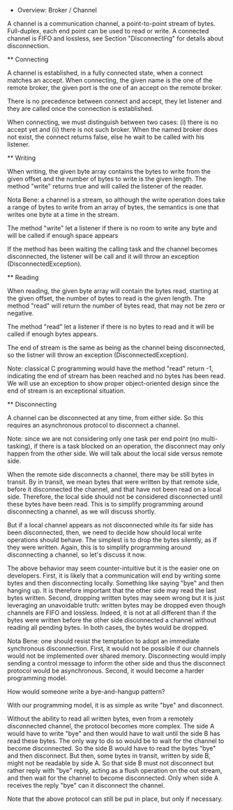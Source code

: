 
* Overview: Broker / Channel

A channel is a communication channel, a point-to-point stream of bytes.
Full-duplex, each end point can be used to read or write.
A connected channel is FIFO and lossless, see Section "Disconnecting"
for details about disconnection.

** Connecting

A channel is established, in a fully connected state, when a connect 
matches an accept. When connecting, the given name is the one of the remote broker, the given port is the one of an accept on the remote broker.

There is no precedence between connect and accept, they let listener and they are called once the connection is established.

When connecting, we must distinguish between two cases:
(i) there is no accept yet and (ii) there is not such broker. 
When the named broker does not exist, the connect returns false, else he wait to be called with his listener.

** Writing

When writing, the given byte array contains the bytes to write from the given offset and the number of bytes to write is the given length.
The method "write" returns true and will called the listener of the reader.

Nota Bene: a channel is a stream, so although the write operation does take a range of bytes to write from an array of bytes, the semantics is one that writes one byte at a time in the stream.

The method "write" let a listener if there is no room to write any byte and will be called if enough space appears

If the method has been waiting the calling task and the channel becomes disconnected, the listener will be call and it will throw an exception (DisconnectedException).

** Reading

When reading, the given byte array will contain the bytes read,
starting at the given offset, the number of bytes to read is the
given length. The method "read" will return the number of bytes read, that may not be zero or negative.

The method "read" let a listener if there is no bytes to read and it will be called if enough bytes appears.

The end of stream is the same as being as the channel being disconnected, so the listner will throw an exception (DisconnectedException). 

Note: classical C programming would have the method "read" return -1, 
indicating the end of stream has been reached and no bytes has been read. 
We will use an exception to show proper object-oriented design since 
the end of stream is an exceptional situation. 

** Disconnecting

A channel can be disconnected at any time, from either side. So this requires an asynchronous protocol to disconnect a channel.

Note: since we are not considering only one task per end point (no multi-tasking), if there is a task blocked on an operation, the disconnect may only happen from the other side. We will talk about the local side versus remote side.

When the remote side disconnects a channel, there may be still bytes in transit.
By in transit, we mean bytes that were written by that remote side, before it disconnected the channel, and that have not been read on a local side. 
Therefore, the local side should not be considered disconnected until these bytes have been read. This is to simplify programming around disconnecting a channel, as we will discuss shortly.

But if a local channel appears as not disconnected while its far side has been disconnected, then, we need to decide how should local write operations should behave. The simplest is to drop the bytes silently, as if they were written. Again, this is to simplify programming around disconnecting a channel, so let's discuss it now.

The above behavior may seem counter-intuitive but it is the easier one on developers.
First, it is likely that a communication will end by writing some bytes and then disconnecting locally. Something like saying "bye" and then hanging up.
It is therefore important that the other side may read the last bytes written. 
Second, dropping written bytes may seem wrong but it is just leveraging an unavoidable truth: written bytes may be dropped even though channels are FIFO and lossless. Indeed, it is not at all different than if the bytes were written before the other side disconnected a channel without reading all pending bytes. 
In both cases, the bytes would be dropped.

Nota Bene: one should resist the temptation to adopt an immediate synchronous disconnection. First, it would not be possible if our channels would not be implemented over shared memory. Disconnecting would imply sending a control message to inform the other side and thus the disconnect protocol would be asynchronous. Second, it would become a harder programming model.

How would someone write a bye-and-hangup pattern?

With our programming model, it is as simple as write "bye" and disconnect.

Without the ability to read all written bytes, even from a remotely disconnected channel, the protocol becomes more complex. The side A would have to write "bye" and then would have to wait until the side B has read these bytes. The only way to do so would be to wait for the channel to become disconnected. So the side B would have to read the bytes "bye" and then disconnect. But then, some bytes in transit, written by side B, might not be readable by side A. So that side B must not disconnect but rather reply with "bye" reply, acting as a flush operation on the out stream, and then wait for the channel to become disconnected. 
Only when side A receives the reply "bye" can it disconnect the channel.

Note that the above protocol can still be put in place, but only if necessary.
